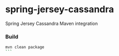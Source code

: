 # spring-jersey-cassandra
Spring Jersey Cassandra Maven integration


### Build
````sh
mvn clean package
```